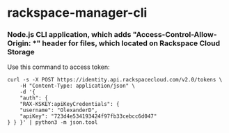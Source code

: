 # rackspace-manager-cli

### Node.js CLI application, which adds "Access-Control-Allow-Origin: *" header for files, which located on Rackspace Cloud Storage

Use this command to access token: 

```console
curl -s -X POST https://identity.api.rackspacecloud.com/v2.0/tokens \
    -H "Content-Type: application/json" \
    -d '{
    "auth": {
    "RAX-KSKEY:apiKeyCredentials": {
    "username": "OlexanderD",
    "apiKey": "723d4e534193424f97fb33cebcc6d047"
} } }' | python3 -m json.tool
```

